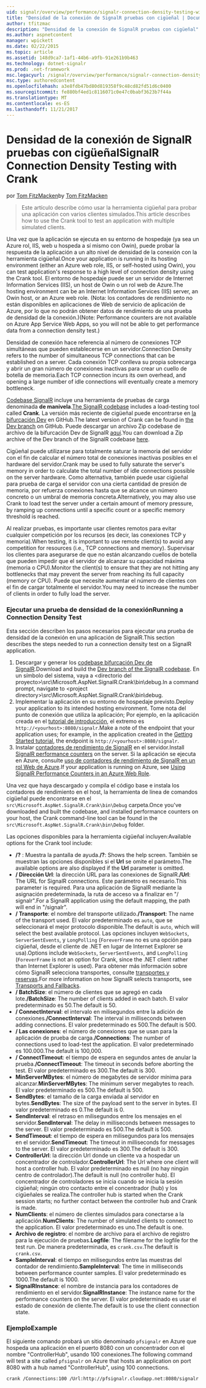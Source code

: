 ```yaml
---
uid: signalr/overview/performance/signalr-connection-density-testing-with-crank
title: "Densidad de la conexión de SignalR pruebas con cigüeñal | Documentos de Microsoft"
author: tfitzmac
description: "Densidad de la conexión de SignalR pruebas con cigüeñal"
ms.author: aspnetcontent
manager: wpickett
ms.date: 02/22/2015
ms.topic: article
ms.assetid: 148d9ca7-1af1-44b6-a9fb-91e261b9b463
ms.technology: dotnet-signalr
ms.prod: .net-framework
msc.legacyurl: /signalr/overview/performance/signalr-connection-density-testing-with-crank
msc.type: authoredcontent
ms.openlocfilehash: a3e8fdb47bd80d819358f9c48cd82fd51d6c0400
ms.sourcegitcommit: fe880bf4ed1c8116071c0e47c0babf3623b7f44a
ms.translationtype: MT
ms.contentlocale: es-ES
ms.lasthandoff: 11/21/2017
---
```

<a name="signalr-connection-density-testing-with-crank"></a><span data-ttu-id="bb0b3-103">Densidad de la conexión de SignalR pruebas con cigüeñal</span><span class="sxs-lookup"><span data-stu-id="bb0b3-103">SignalR Connection Density Testing with Crank</span></span>
====================
<span data-ttu-id="bb0b3-104">por [Tom FitzMacken](https://github.com/tfitzmac)</span><span class="sxs-lookup"><span data-stu-id="bb0b3-104">by [Tom FitzMacken](https://github.com/tfitzmac)</span></span>

> <span data-ttu-id="bb0b3-105">Este artículo describe cómo usar la herramienta cigüeñal para probar una aplicación con varios clientes simulados.</span><span class="sxs-lookup"><span data-stu-id="bb0b3-105">This article describes how to use the Crank tool to test an application with multiple simulated clients.</span></span>


<span data-ttu-id="bb0b3-106">Una vez que la aplicación se ejecuta en su entorno de hospedaje (ya sea un Azure rol, IIS, web u hospeda a sí mismo con Owin), puede probar la respuesta de la aplicación a un alto nivel de densidad de la conexión con la herramienta cigüeñal.</span><span class="sxs-lookup"><span data-stu-id="bb0b3-106">Once your application is running in its hosting environment (either an Azure web role, IIS, or self-hosted using Owin), you can test application's response to a high level of connection density using the Crank tool.</span></span> <span data-ttu-id="bb0b3-107">El entorno de hospedaje puede ser un servidor de Internet Information Services (IIS), un host de Owin o un rol web de Azure.</span><span class="sxs-lookup"><span data-stu-id="bb0b3-107">The hosting environment can be an Internet Information Services (IIS) server, an Owin host, or an Azure web role.</span></span> <span data-ttu-id="bb0b3-108">(Nota: los contadores de rendimiento no están disponibles en aplicaciones de Web de servicio de aplicación de Azure, por lo que no podrán obtener datos de rendimiento de una prueba de densidad de la conexión.)</span><span class="sxs-lookup"><span data-stu-id="bb0b3-108">(Note: Performance counters are not available on Azure App Service Web Apps, so you will not be able to get performance data from a connection density test.)</span></span>

<span data-ttu-id="bb0b3-109">Densidad de conexión hace referencia al número de conexiones TCP simultáneas que pueden establecerse en un servidor.</span><span class="sxs-lookup"><span data-stu-id="bb0b3-109">Connection Density refers to the number of simultaneous TCP connections that can be established on a server.</span></span> <span data-ttu-id="bb0b3-110">Cada conexión TCP conlleva su propia sobrecarga y abrir un gran número de conexiones inactivas para crear un cuello de botella de memoria.</span><span class="sxs-lookup"><span data-stu-id="bb0b3-110">Each TCP connection incurs its own overhead, and opening a large number of idle connections will eventually create a memory bottleneck.</span></span>

<span data-ttu-id="bb0b3-111">[Codebase SignalR](https://github.com/signalr/signalr) incluye una herramienta de pruebas de carga denominada **de manivela**.</span><span class="sxs-lookup"><span data-stu-id="bb0b3-111">[The SignalR codebase](https://github.com/signalr/signalr) includes a load-testing tool called **Crank**.</span></span> <span data-ttu-id="bb0b3-112">La versión más reciente de cigüeñal puede encontrarse en [la bifurcación Dev](https://github.com/SignalR/signalr/tree/dev) en GitHub.</span><span class="sxs-lookup"><span data-stu-id="bb0b3-112">The latest version of Crank can be found in [the Dev branch](https://github.com/SignalR/signalr/tree/dev) on GitHub.</span></span> <span data-ttu-id="bb0b3-113">Puede descargar un archivo Zip codebase de archivo de la bifurcación Dev de SignalR [aquí](https://github.com/SignalR/SignalR/archive/dev.zip).</span><span class="sxs-lookup"><span data-stu-id="bb0b3-113">You can download a Zip archive of the Dev branch of the SignalR codebase [here](https://github.com/SignalR/SignalR/archive/dev.zip).</span></span>

<span data-ttu-id="bb0b3-114">Cigüeñal puede utilizarse para totalmente saturar la memoria del servidor con el fin de calcular el número total de conexiones inactivas posibles en el hardware del servidor.</span><span class="sxs-lookup"><span data-stu-id="bb0b3-114">Crank may be used to fully saturate the server's memory in order to calculate the total number of idle connections possible on the server hardware.</span></span> <span data-ttu-id="bb0b3-115">Como alternativa, también puede usar cigüeñal para prueba de carga el servidor con una cierta cantidad de presión de memoria, por refuerza conexiones hasta que se alcance un número concreto o un umbral de memoria concreta.</span><span class="sxs-lookup"><span data-stu-id="bb0b3-115">Alternatively, you may also use Crank to load test the server under a certain amount of memory pressure, by ramping up connections until a specific count or a specific memory threshold is reached.</span></span>

<span data-ttu-id="bb0b3-116">Al realizar pruebas, es importante usar clientes remotos para evitar cualquier competición por los recursos (es decir, las conexiones TCP y memoria).</span><span class="sxs-lookup"><span data-stu-id="bb0b3-116">When testing, it is important to use remote client(s) to avoid any competition for resources (i.e., TCP connections and memory).</span></span> <span data-ttu-id="bb0b3-117">Supervisar los clientes para asegurarse de que no están alcanzando cuellos de botella que pueden impedir que el servidor de alcanzar su capacidad máxima (memoria o CPU).</span><span class="sxs-lookup"><span data-stu-id="bb0b3-117">Monitor the client(s) to ensure that they are not hitting any bottlenecks that may prevent the server from reaching its full capacity (memory or CPU).</span></span> <span data-ttu-id="bb0b3-118">Puede que necesite aumentar el número de clientes con el fin de cargar totalmente el servidor.</span><span class="sxs-lookup"><span data-stu-id="bb0b3-118">You may need to increase the number of clients in order to fully load the server.</span></span>

### <a name="running-a-connection-density-test"></a><span data-ttu-id="bb0b3-119">Ejecutar una prueba de densidad de la conexión</span><span class="sxs-lookup"><span data-stu-id="bb0b3-119">Running a Connection Density Test</span></span>

<span data-ttu-id="bb0b3-120">Esta sección describen los pasos necesarios para ejecutar una prueba de densidad de la conexión en una aplicación de SignalR.</span><span class="sxs-lookup"><span data-stu-id="bb0b3-120">This section describes the steps needed to run a connection density test on a SignalR application.</span></span>

1. <span data-ttu-id="bb0b3-121">Descargar y generar los [codebase bifurcación Dev de SignalR](https://github.com/SignalR/SignalR/archive/dev.zip).</span><span class="sxs-lookup"><span data-stu-id="bb0b3-121">Download and build the [Dev branch of the SignalR codebase](https://github.com/SignalR/SignalR/archive/dev.zip).</span></span> <span data-ttu-id="bb0b3-122">En un símbolo del sistema, vaya a &lt;directorio del proyecto&gt;\src\Microsoft.AspNet.SignalR.Crank\bin\debug.</span><span class="sxs-lookup"><span data-stu-id="bb0b3-122">In a command prompt, navigate to &lt;project directory&gt;\src\Microsoft.AspNet.SignalR.Crank\bin\debug.</span></span>
2. <span data-ttu-id="bb0b3-123">Implementar la aplicación en su entorno de hospedaje previsto.</span><span class="sxs-lookup"><span data-stu-id="bb0b3-123">Deploy your application to its intended hosting environment.</span></span> <span data-ttu-id="bb0b3-124">Tome nota del punto de conexión que utiliza la aplicación; Por ejemplo, en la aplicación creada en el [tutorial de introducción](../getting-started/tutorial-getting-started-with-signalr.md), el extremo es `http://<yourhost>:8080/signalr`.</span><span class="sxs-lookup"><span data-stu-id="bb0b3-124">Make a note of the endpoint that your application uses; for example, in the application created in the [Getting Started tutorial](../getting-started/tutorial-getting-started-with-signalr.md), the endpoint is `http://<yourhost>:8080/signalr`.</span></span>
3. <span data-ttu-id="bb0b3-125">Instalar [contadores de rendimiento de SignalR](signalr-performance.md#perfcounters) en el servidor.</span><span class="sxs-lookup"><span data-stu-id="bb0b3-125">Install [SignalR performance counters](signalr-performance.md#perfcounters) on the server.</span></span> <span data-ttu-id="bb0b3-126">Si la aplicación se ejecuta en Azure, consulte [uso de contadores de rendimiento de SignalR en un rol Web de Azure](using-signalr-performance-counters-in-an-azure-web-role.md).</span><span class="sxs-lookup"><span data-stu-id="bb0b3-126">If your application is running on Azure, see [Using SignalR Performance Counters in an Azure Web Role](using-signalr-performance-counters-in-an-azure-web-role.md).</span></span>

<span data-ttu-id="bb0b3-127">Una vez que haya descargado y compila el código base e instala los contadores de rendimiento en el host, la herramienta de línea de comandos cigüeñal puede encontrarse en el `src\Microsoft.AspNet.SignalR.Crank\bin\Debug` carpeta.</span><span class="sxs-lookup"><span data-stu-id="bb0b3-127">Once you've downloaded and built the codebase, and installed performance counters on your host, the Crank command-line tool can be found in the `src\Microsoft.AspNet.SignalR.Crank\bin\Debug` folder.</span></span>

<span data-ttu-id="bb0b3-128">Las opciones disponibles para la herramienta cigüeñal incluyen:</span><span class="sxs-lookup"><span data-stu-id="bb0b3-128">Available options for the Crank tool include:</span></span>

- <span data-ttu-id="bb0b3-129">**/?** : Muestra la pantalla de ayuda.</span><span class="sxs-lookup"><span data-stu-id="bb0b3-129">**/?**: Shows the help screen.</span></span> <span data-ttu-id="bb0b3-130">También se muestran las opciones disponibles si el **Url** se omite el parámetro.</span><span class="sxs-lookup"><span data-stu-id="bb0b3-130">The available options are also displayed if the **Url** parameter is omitted.</span></span>
- <span data-ttu-id="bb0b3-131">**/ Dirección Url**: la dirección URL para las conexiones de SignalR.</span><span class="sxs-lookup"><span data-stu-id="bb0b3-131">**/Url**: The URL for SignalR connections.</span></span> <span data-ttu-id="bb0b3-132">Este parámetro es necesario.</span><span class="sxs-lookup"><span data-stu-id="bb0b3-132">This parameter is required.</span></span> <span data-ttu-id="bb0b3-133">Para una aplicación de SignalR mediante la asignación predeterminada, la ruta de acceso va a finalizar en "/ signalr".</span><span class="sxs-lookup"><span data-stu-id="bb0b3-133">For a SignalR application using the default mapping, the path will end in "/signalr".</span></span>
- <span data-ttu-id="bb0b3-134">**/ Transporte**: el nombre del transporte utilizado.</span><span class="sxs-lookup"><span data-stu-id="bb0b3-134">**/Transport**: The name of the transport used.</span></span> <span data-ttu-id="bb0b3-135">El valor predeterminado es `auto`, que se seleccionará el mejor protocolo disponible.</span><span class="sxs-lookup"><span data-stu-id="bb0b3-135">The default is `auto`, which will select the best available protocol.</span></span> <span data-ttu-id="bb0b3-136">Las opciones incluyen `WebSockets`, `ServerSentEvents`, y `LongPolling` (`ForeverFrame` no es una opción para cigüeñal, desde el cliente de .NET en lugar de Internet Explorer se usa).</span><span class="sxs-lookup"><span data-stu-id="bb0b3-136">Options include `WebSockets`, `ServerSentEvents`, and `LongPolling` (`ForeverFrame` is not an option for Crank, since the .NET client rather than Internet Explorer is used).</span></span> <span data-ttu-id="bb0b3-137">Para obtener más información sobre cómo SignalR selecciona transportes, consulte [transportes y reservas](../getting-started/introduction-to-signalr.md#transports).</span><span class="sxs-lookup"><span data-stu-id="bb0b3-137">For more information on how SignalR selects transports, see [Transports and Fallbacks](../getting-started/introduction-to-signalr.md#transports).</span></span>
- <span data-ttu-id="bb0b3-138">**/ BatchSize**: el número de clientes que se agregó en cada lote.</span><span class="sxs-lookup"><span data-stu-id="bb0b3-138">**/BatchSize**: The number of clients added in each batch.</span></span> <span data-ttu-id="bb0b3-139">El valor predeterminado es 50.</span><span class="sxs-lookup"><span data-stu-id="bb0b3-139">The default is 50.</span></span>
- <span data-ttu-id="bb0b3-140">**/ ConnectInterval**: el intervalo en milisegundos entre la adición de conexiones.</span><span class="sxs-lookup"><span data-stu-id="bb0b3-140">**/ConnectInterval**: The interval in milliseconds between adding connections.</span></span> <span data-ttu-id="bb0b3-141">El valor predeterminado es 500.</span><span class="sxs-lookup"><span data-stu-id="bb0b3-141">The default is 500.</span></span>
- <span data-ttu-id="bb0b3-142">**/ Las conexiones**: el número de conexiones que se usan para la aplicación de prueba de carga.</span><span class="sxs-lookup"><span data-stu-id="bb0b3-142">**/Connections**: The number of connections used to load-test the application.</span></span> <span data-ttu-id="bb0b3-143">El valor predeterminado es 100.000.</span><span class="sxs-lookup"><span data-stu-id="bb0b3-143">The default is 100,000.</span></span>
- <span data-ttu-id="bb0b3-144">**/ ConnectTimeout**: el tiempo de espera en segundos antes de anular la prueba.</span><span class="sxs-lookup"><span data-stu-id="bb0b3-144">**/ConnectTimeout**: The timeout in seconds before aborting the test.</span></span> <span data-ttu-id="bb0b3-145">El valor predeterminado es 300.</span><span class="sxs-lookup"><span data-stu-id="bb0b3-145">The default is 300.</span></span>
- <span data-ttu-id="bb0b3-146">**MinServerMBytes**: el número de megabytes de servidor mínima para alcanzar.</span><span class="sxs-lookup"><span data-stu-id="bb0b3-146">**MinServerMBytes**: The minimum server megabytes to reach.</span></span> <span data-ttu-id="bb0b3-147">El valor predeterminado es 500.</span><span class="sxs-lookup"><span data-stu-id="bb0b3-147">The default is 500.</span></span>
- <span data-ttu-id="bb0b3-148">**SendBytes**: el tamaño de la carga enviada al servidor en bytes.</span><span class="sxs-lookup"><span data-stu-id="bb0b3-148">**SendBytes**: The size of the payload sent to the server in bytes.</span></span> <span data-ttu-id="bb0b3-149">El valor predeterminado es 0.</span><span class="sxs-lookup"><span data-stu-id="bb0b3-149">The default is 0.</span></span>
- <span data-ttu-id="bb0b3-150">**SendInterval**: el retraso en milisegundos entre los mensajes en el servidor.</span><span class="sxs-lookup"><span data-stu-id="bb0b3-150">**SendInterval**: The delay in milliseconds between messages to the server.</span></span> <span data-ttu-id="bb0b3-151">El valor predeterminado es 500.</span><span class="sxs-lookup"><span data-stu-id="bb0b3-151">The default is 500.</span></span>
- <span data-ttu-id="bb0b3-152">**SendTimeout**: el tiempo de espera en milisegundos para los mensajes en el servidor.</span><span class="sxs-lookup"><span data-stu-id="bb0b3-152">**SendTimeout**: The timeout in milliseconds for messages to the server.</span></span> <span data-ttu-id="bb0b3-153">El valor predeterminado es 300.</span><span class="sxs-lookup"><span data-stu-id="bb0b3-153">The default is 300.</span></span>
- <span data-ttu-id="bb0b3-154">**ControllerUrl**: la dirección Url donde un cliente va a hospedar un concentrador de controlador.</span><span class="sxs-lookup"><span data-stu-id="bb0b3-154">**ControllerUrl**: The Url where one client will host a controller hub.</span></span> <span data-ttu-id="bb0b3-155">El valor predeterminado es null (no hay ningún centro de controlador).</span><span class="sxs-lookup"><span data-stu-id="bb0b3-155">The default is null (no controller hub).</span></span> <span data-ttu-id="bb0b3-156">El concentrador de controladores se inicia cuando se inicia la sesión cigüeñal; ningún otro contacto entre el concentrador (hub) y los cigüeñales se realiza.</span><span class="sxs-lookup"><span data-stu-id="bb0b3-156">The controller hub is started when the Crank session starts; no further contact between the controller hub and Crank is made.</span></span>
- <span data-ttu-id="bb0b3-157">**NumClients**: el número de clientes simulados para conectarse a la aplicación.</span><span class="sxs-lookup"><span data-stu-id="bb0b3-157">**NumClients**: The number of simulated clients to connect to the application.</span></span> <span data-ttu-id="bb0b3-158">El valor predeterminado es uno.</span><span class="sxs-lookup"><span data-stu-id="bb0b3-158">The default is one.</span></span>
- <span data-ttu-id="bb0b3-159">**Archivo de registro**: el nombre de archivo para el archivo de registro para la ejecución de pruebas.</span><span class="sxs-lookup"><span data-stu-id="bb0b3-159">**Logfile**: The filename for the logfile for the test run.</span></span> <span data-ttu-id="bb0b3-160">De manera predeterminada, es `crank.csv`.</span><span class="sxs-lookup"><span data-stu-id="bb0b3-160">The default is `crank.csv`.</span></span>
- <span data-ttu-id="bb0b3-161">**SampleInterval**: el tiempo en milisegundos entre las muestras del contador de rendimiento.</span><span class="sxs-lookup"><span data-stu-id="bb0b3-161">**SampleInterval**: The time in milliseconds between performance counter samples.</span></span> <span data-ttu-id="bb0b3-162">El valor predeterminado es 1000.</span><span class="sxs-lookup"><span data-stu-id="bb0b3-162">The default is 1000.</span></span>
- <span data-ttu-id="bb0b3-163">**SignalRInstance**: el nombre de instancia para los contadores de rendimiento en el servidor.</span><span class="sxs-lookup"><span data-stu-id="bb0b3-163">**SignalRInstance**: The instance name for the performance counters on the server.</span></span> <span data-ttu-id="bb0b3-164">El valor predeterminado es usar el estado de conexión de cliente.</span><span class="sxs-lookup"><span data-stu-id="bb0b3-164">The default is to use the client connection state.</span></span>

### <a name="example"></a><span data-ttu-id="bb0b3-165">Ejemplo</span><span class="sxs-lookup"><span data-stu-id="bb0b3-165">Example</span></span>

<span data-ttu-id="bb0b3-166">El siguiente comando probará un sitio denominado `pfsignalr` en Azure que hospeda una aplicación en el puerto 8080 con un concentrador con el nombre "ControllerHub", usando 100 conexiones.</span><span class="sxs-lookup"><span data-stu-id="bb0b3-166">The following command will test a site called `pfsignalr` on Azure that hosts an application on port 8080 with a hub named "ControllerHub", using 100 connections.</span></span>

`crank /Connections:100 /Url:http://pfsignalr.cloudapp.net:8080/signalr`
